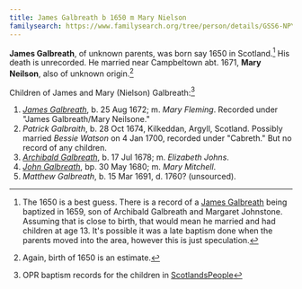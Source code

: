```yaml
---
title: James Galbreath b 1650 m Mary Nielson
familysearch: https://www.familysearch.org/tree/person/details/GSS6-NPY
---
```

**James Galbreath**, of unknown parents, was born say 1650 in Scotland.[^birth]  His death is unrecorded. He married near Campbeltown abt. 1671, **Mary Neilson**, also of unknown origin.[^mary]

Children of James and Mary (Nielson) Galbreath:[^children]

1. [*James Galbreath*](galbreath-james-1672.md), b. 25 Aug 1672; m. *Mary Fleming*. Recorded under "James Galbreath/Mary Neilsone."
2. *Patrick Galbraith*, b. 28 Oct 1674, Kilkeddan, Argyll, Scotland. Possibly married *Bessie Watson* on 4 Jan 1700, recorded under "Cabreth." But no record of any children.
3. [*Archibald Galbreath*](galbreath-archibald-1678.md), b. 17 Jul 1678; m. *Elizabeth Johns*.
4. [*John Galbreath*](galbreath-john-1680.md), bp. 30 May 1680; m. *Mary Mitchell*.
5. *Matthew Galbreath*, b. 15 Mar 1691, d. 1760? (unsourced).

[^birth]: The 1650 is a best guess. There is a record of a [James Galbreath](https://www.scotlandspeople.gov.uk/view-image/nrs_opr_records/2356839?image=6&return_row=0) being baptized in 1659, son of Archibald Galbreath and Margaret Johnstone. Assuming that is close to birth, that would mean he married and had children at age 13. It's possible it was a late baptism done when the parents moved into the area, however this is just speculation. 

[^mary]: Again, birth of 1650 is an estimate.

[^children]: OPR baptism records for the children in [ScotlandsPeople][sp1]

[sp1]: https://www.scotlandspeople.gov.uk/record-results?search_type=people&event=%28B%20OR%20C%20OR%20S%29&record_type%5B0%5D=opr_births&church_type=Old%20Parish%20Registers&dl_cat=church&dl_rec=church-births-baptisms&surname=galbreath&surname_so=exact&forename_so=starts&from_year=1672&to_year=1691&parent_names=galbreath&parent_names_so=fuzzy&parent_name_two=nielson&parent_name_two_so=fuzzy&county=ARGYLL&record=Church%20of%20Scotland%20%28old%20parish%20registers%29%20Roman%20Catholic%20Church%20Other%20churches&rd_real_name%5B0%5D=CAMPBELTOWN%20%28LANDWARD%29%20OR%20CAMPBELTOWN%20%28BURGH%29%20OR%20CAMPBELTOWN&rd_display_name%5B0%5D=CAMPBELTOWN%20%28LANDWARD%29%7CCAMPBELTOWN%20%28BURGH%29%7CCAMPBELTOWN_CAMPBELTOWN&rd_label%5B0%5D=CAMPBELTOWN&rd_name%5B0%5D=CAMPBELTOWN%20%2ALANDWARD%2A%20OR%20CAMPBELTOWN%20%2ABURGH%2A%20OR%20CAMPBELTOWN&sort=asc&order=Date&field=year
